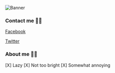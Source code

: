 ![Banner](https://scontent.fhan5-6.fna.fbcdn.net/v/t1.0-9/fr/cp0/e15/q65/119590664_197910181692098_7363433668947382115_o.jpg?_nc_cat=107&_nc_sid=2d5d41&_nc_ohc=pnczAClhNSEAX9tVe8N&_nc_ht=scontent.fhan5-6.fna&tp=14&oh=b65d8a0da371374d2a6d177b4c45bb5e&oe=5F84AAE2)
### Contact me 📱📱
[Facebook](https://www.facebook.com/profile.php?id=100004663422919)

[Twitter](https://mobile.twitter.com/noriko4220)

### About me 🤔🤔
[X] Lazy
[X] Not too bright
[X] Somewhat annoying


<!--
**Noriko4220/Noriko4220** is a ✨ _special_ ✨ repository because its `README.md` (this file) appears on your GitHub profile.

Here are some ideas to get you started:

- 🔭 I’m currently working on ...
- 🌱 I’m currently learning ...
- 👯 I’m looking to collaborate on ...
- 🤔 I’m looking for help with ...
- 💬 Ask me about ...
- 📫 How to reach me: ...
- 😄 Pronouns: ...
- ⚡ Fun fact: ...
-->
